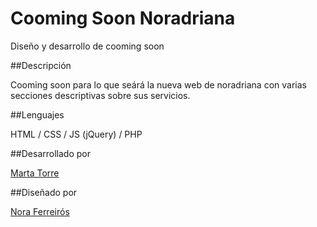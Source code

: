 <h1>Cooming Soon Noradriana</h1>

Diseño y desarrollo de cooming soon

##Descripción

Cooming soon para lo que seárá la nueva web de noradriana con varias secciones descriptivas sobre sus servicios.

##Lenguajes

HTML / CSS / JS (jQuery) / PHP

##Desarrollado por

<a href="https://martatorre.dev" target="_blank">Marta Torre</a>

##Diseñado por 

<a href="https://noradriana.com" target="_blank">Nora Ferreirós</a>
